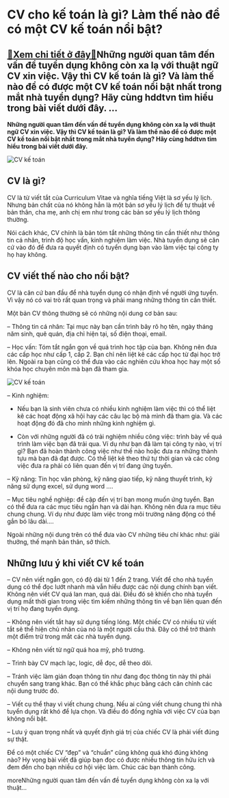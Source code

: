 CV cho kế toán là gì? Làm thế nào để có một CV kế toán nổi bật?
===============================================================

[:gift:Xem chi tiết ở đây:gift:](https://hddtvn.com/cv-cho-ke-toan-la-gi-lam-the-nao-de-co-mot-cv-ke-toan-noi-bat/)Những người quan tâm đến vấn đề tuyển dụng không còn xa lạ với thuật ngữ CV xin việc. Vậy thì CV kế toán là gì? Và làm thế nào để có được một CV kế toán nổi bật nhất trong mắt nhà tuyển dụng? Hãy cùng hddtvn tìm hiểu trong bài viết dưới đây. …
---------------------------------------------------------------------------------------------------------------------------------------------------------------------------------------------------------------------------------------------------

**Những người quan tâm đến vấn đề tuyển dụng không còn xa lạ với thuật ngữ CV xin việc. Vậy thì CV kế toán là gì? Và làm thế nào để có được một CV kế toán nổi bật nhất trong mắt nhà tuyển dụng? Hãy cùng hddtvn tìm hiểu trong bài viết dưới đây.**


![CV kế toán](https://hddtvn.com/wp-content/uploads/2021/01/cv-la-gi-1.jpg "CV kế toán")


CV là gì?
---------


CV là từ viết tắt của Curriculum Vitae và nghĩa tiếng Việt là sơ yếu lý lịch. Nhưng bản chất của nó không hẳn là một bản sơ yếu lý lịch để tự thuật về bản thân, cha mẹ, anh chị em như trong các bản sơ yếu lý lịch thông thường.


Nói cách khác, CV chính là bản tóm tắt những thông tin cần thiết như thông tin cá nhân, trình độ học vấn, kinh nghiệm làm việc. Nhà tuyển dụng sẽ căn cứ vào đó để đưa ra quyết định có tuyển dụng bạn vào làm việc tại công ty họ hay không.


CV viết thế nào cho nổi bật?
----------------------------


CV là căn cứ ban đầu để nhà tuyển dụng có nhận định về người ứng tuyển. Vì vậy nó có vai trò rất quan trọng và phải mang những thông tin cần thiết.


Một bản CV thông thường sẽ có những nội dung cơ bản sau:


– Thông tin cá nhân: Tại mục này bạn cần trình bãy rõ họ tên, ngày tháng năm sinh, quê quán, địa chỉ hiện tại, số điện thoại, email.


– Học vấn: Tóm tắt ngắn gọn về quá trình học tập của bạn. Không nên đưa các cấp học như cấp 1, cấp 2. Bạn chỉ nên liệt kê các cấp học từ đại học trở lên. Ngoài ra bạn cũng có thể đưa vào các nghiên cứu khoa học hay một số khóa học chuyên môn mà bạn đã tham gia.


![CV kế toán](https://hddtvn.com/wp-content/uploads/2021/01/cv-la-gi-1.png "CV kế toán")


– Kinh nghiệm:


+ Nếu bạn là sinh viên chưa có nhiều kinh nghiệm làm việc thì có thể liệt kê các hoạt động xã hội hay các câu lạc bộ mà mình đã tham gia. Và các hoạt động đó đã cho mình những kinh nghiệm gì.


+ Còn với những người đã có trải nghiệm nhiều công việc: trình bày về quá trình làm việc bạn đã trải qua. Ví dụ như bạn đã làm tại công ty nào, vị trí gì? Bạn đã hoàn thành công việc như thế nào hoặc đưa ra những thành tựu mà bạn đã đạt được. Có thể liệt kê theo thứ tự thời gian và các công việc đưa ra phải có liên quan đến vị trí đang ứng tuyển.


– Kỹ năng: Tin học văn phòng, kỹ năng giao tiếp, kỹ năng thuyết trình, kỹ năng sử dụng excel, sử dụng word .…


– Mục tiêu nghề nghiệp: đề cập đến vị trí bạn mong muốn ứng tuyển. Bạn có thể đưa ra các mục tiêu ngắn hạn và dài hạn. Không nên đưa ra mục tiêu chung chung. Ví dụ như được làm việc trong môi trường năng động có thể gắn bó lâu dài….


Ngoài những nội dung trên có thể đưa vào CV những tiêu chí khác như: giải thưởng, thế mạnh bản thân, sở thích.


Những lưu ý khi viết CV kế toán
-------------------------------


– CV nên viết ngắn gọn, có độ dài từ 1 đến 2 trang. Viết để cho nhà tuyển dụng có thể đọc lướt nhanh mà vẫn hiểu được các nội dung chính bạn viết. Không nên viết CV quá lan man, quá dài. Điều đó sẽ khiến cho nhà tuyển dụng mất thời gian trong việc tìm kiếm những thông tin về bạn liên quan đến vị trí họ đang tuyển dụng.


– Không nên viết tắt hay sử dụng tiếng lóng. Một chiếc CV có nhiều từ viết tắt sẽ thể hiện chủ nhân của nó là một người cẩu thả. Đây có thể trở thành một điểm trừ trong mắt các nhà tuyển dụng.


– Không nên viết từ ngữ quá hoa mỹ, phô trương.


– Trình bày CV mạch lạc, logic, dễ đọc, dễ theo dõi.


– Tránh việc làm gián đoạn thông tin như đang đọc thông tin này thì phải chuyển sang trang khác. Bạn có thể khắc phục bằng cách căn chỉnh các nội dung trước đó.


– Viết cụ thể thay vì viết chung chung. Nếu ai cũng viết chung chung thì nhà tuyển dụng rất khó để lựa chọn. Và điều đó đồng nghĩa với việc CV của bạn không nổi bật.


– Lưu ý quan trọng nhất và quyết định giá trị của chiếc CV là phải viết đúng sự thật.


Để có một chiếc CV “đẹp” và “chuẩn” cũng không quá khó đúng không nào? Hy vọng bài viết đã giúp bạn đọc có được nhiều thông tin hữu ích và đem đến cho bạn nhiều cơ hội việc làm. Chúc các bạn thành công.


moreNhững người quan tâm đến vấn đề tuyển dụng không còn xa lạ với thuật…

